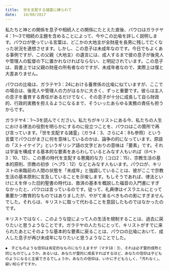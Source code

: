 ```yaml
---
title:  世を支配する諸霊に縛られて
date:   14/08/2017
---
```


私たちと神との関係を息子や相続人との関係にたとえた直後、パウロはガラテヤ4：1～3で相続の主題を含めることによって、今やこの比喩を詳しく説明します。パウロが使っている言葉は、どこかの大地主が全財産を長男に残して亡くなった状況を連想させます。しかし、この息子は未成年なのです。今日でもよくある事例ですが、この父親（大地主）の遺言には、成人するまで彼の息子が後見人や管理人の監督の下に置かれなければならない、と明記されています。この息子は、肩書上では父親の財産の所有者なのですが、未成年者なので、実際上は僕と大差ありません。

パウロの比喩は、ガラテヤ3：24における養育係の比喩に似ていますが、ここでの場合は、後見人や管理人の力がはるかに大きく、ずっと重要です。彼らは主人の息子を養育する責任があるだけでなく、その息子が十分に成長して自ら財政的、行政的実務を担えるようになるまで、そういったあらゆる実務の責任も担うからです。

ガラテヤ4：1～3を読んでください。私たちがキリストにある今、私たちの人生における律法の役割を明らかにするのに役立つことを、パウロはこの箇所で再び言っています。「世を支配する諸霊」（ガラ4：3、さらに4：8も参照）という言葉でパウロがまさに何を意味しているのかは、論争の的になっています。原語の「ストイケイア」というギリシア語の文字どおりの意味は「要素」です。それは宇宙を構成する基本的な要素をあらわしているとみなす人もいれば（Ⅱペト3：10、12）、この悪の時代を支配する悪魔的な力（コロ2：15）、宗教生活の基本的原則、宗教の初歩（ヘブ5：12）などとみなす人もいます。パウロが、キリストの来臨前の人間の状態を「未成年」と強調していることは、彼がここで宗教生活の基本原則に言及していることを示唆します。もしそうであれば、律法といけにえを伴った旧約聖書の時代は、救済の基本を概説した福音の入門書にすぎなかったと、パウロは言っているのです。従って、礼典律はイスラエルにとって重要かつ教育的なものではありましたが、やがて来るべきものの影にすぎませんでした。それらは、キリストに取って代わることを意図したものではなかったのです。

キリストではなく、このような掟によって人の生活を規制することは、過去に戻りたいと思うようなことです。ガラテヤの人たちにとって、キリストがすでに来られたあとにそのような基本的な要素に戻ることは、パウロの比喩において、成人した息子が再び未成年になりたいと思うようなことでした。

`◆　子どものような信仰は肯定的なものになりえますが（マタ18：3）、それは必ず霊的成熟と同じものでしょうか。あるいは、あなたが霊的に成長すればするほど、あなたの信仰は子どものようになると主張できるでしょうか。あなたの信仰は、いかに子どもらしく、「汚れなく」、疑い知らずですか。`
